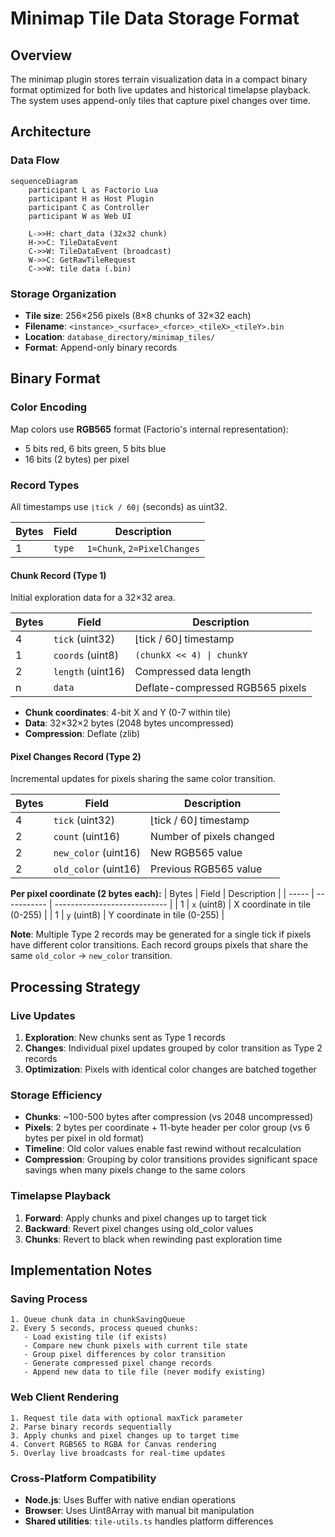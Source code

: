 # Minimap Tile Data Storage Format

## Overview
The minimap plugin stores terrain visualization data in a compact binary format optimized for both live updates and historical timelapse playback. The system uses append-only tiles that capture pixel changes over time.

## Architecture

### Data Flow
```mermaid
sequenceDiagram
    participant L as Factorio Lua
    participant H as Host Plugin  
    participant C as Controller
    participant W as Web UI

    L->>H: chart_data (32x32 chunk)
    H->>C: TileDataEvent
    C->>W: TileDataEvent (broadcast)
    W->>C: GetRawTileRequest
    C->>W: tile data (.bin)
```

### Storage Organization
- **Tile size**: 256×256 pixels (8×8 chunks of 32×32 each)
- **Filename**: `<instance>_<surface>_<force>_<tileX>_<tileY>.bin`
- **Location**: `database_directory/minimap_tiles/`
- **Format**: Append-only binary records

## Binary Format

### Color Encoding
Map colors use **RGB565** format (Factorio's internal representation):
- 5 bits red, 6 bits green, 5 bits blue
- 16 bits (2 bytes) per pixel

### Record Types
All timestamps use `⌊tick / 60⌋` (seconds) as uint32.

| Bytes | Field  | Description                 |
| ----- | ------ | --------------------------- |
| 1     | `type` | `1=Chunk`, `2=PixelChanges` |

#### Chunk Record (Type 1)
Initial exploration data for a 32×32 area.

| Bytes | Field             | Description                      |
| ----- | ----------------- | -------------------------------- |
| 4     | `tick` (uint32)   | ⌊tick / 60⌋ timestamp            |
| 1     | `coords` (uint8)  | `(chunkX << 4) \| chunkY`        |
| 2     | `length` (uint16) | Compressed data length           |
| n     | `data`            | Deflate-compressed RGB565 pixels |

- **Chunk coordinates**: 4-bit X and Y (0-7 within tile)
- **Data**: 32×32×2 bytes (2048 bytes uncompressed)
- **Compression**: Deflate (zlib)

#### Pixel Changes Record (Type 2)  
Incremental updates for pixels sharing the same color transition.

| Bytes | Field               | Description                 |
| ----- | ------------------- | --------------------------- |
| 4     | `tick` (uint32)     | ⌊tick / 60⌋ timestamp       |
| 2     | `count` (uint16)    | Number of pixels changed    |
| 2     | `new_color` (uint16)| New RGB565 value            |
| 2     | `old_color` (uint16)| Previous RGB565 value       |

**Per pixel coordinate (2 bytes each):**
| Bytes | Field       | Description                  |
| ----- | ----------- | ---------------------------- |
| 1     | `x` (uint8) | X coordinate in tile (0-255) |
| 1     | `y` (uint8) | Y coordinate in tile (0-255) |

**Note**: Multiple Type 2 records may be generated for a single tick if pixels have different color transitions. Each record groups pixels that share the same `old_color` -> `new_color` transition.

## Processing Strategy

### Live Updates
1. **Exploration**: New chunks sent as Type 1 records
2. **Changes**: Individual pixel updates grouped by color transition as Type 2 records  
3. **Optimization**: Pixels with identical color changes are batched together

### Storage Efficiency
- **Chunks**: ~100-500 bytes after compression (vs 2048 uncompressed)
- **Pixels**: 2 bytes per coordinate + 11-byte header per color group (vs 6 bytes per pixel in old format)
- **Timeline**: Old color values enable fast rewind without recalculation
- **Compression**: Grouping by color transitions provides significant space savings when many pixels change to the same colors

### Timelapse Playback
1. **Forward**: Apply chunks and pixel changes up to target tick
2. **Backward**: Revert pixel changes using old_color values
3. **Chunks**: Revert to black when rewinding past exploration time

## Implementation Notes

### Saving Process
```
1. Queue chunk data in chunkSavingQueue
2. Every 5 seconds, process queued chunks:
   - Load existing tile (if exists)
   - Compare new chunk pixels with current tile state  
   - Group pixel differences by color transition
   - Generate compressed pixel change records
   - Append new data to tile file (never modify existing)
```

### Web Client Rendering
```
1. Request tile data with optional maxTick parameter
2. Parse binary records sequentially 
3. Apply chunks and pixel changes up to target time
4. Convert RGB565 to RGBA for Canvas rendering
5. Overlay live broadcasts for real-time updates
```

### Cross-Platform Compatibility
- **Node.js**: Uses Buffer with native endian operations
- **Browser**: Uses Uint8Array with manual bit manipulation
- **Shared utilities**: `tile-utils.ts` handles platform differences
